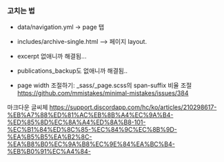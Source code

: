 ### 고치는 법
- data/navigation.yml -> page 탭
- includes/archive-single.html --> 페이지 layout. 
- excerpt 없애니까 해결됨...
- publications_backup도 없애니까 해결됨..

- page width 조절하기: _sass/_page.scss의 span-suffix 비율 조절
https://github.com/mmistakes/minimal-mistakes/issues/384

마크다운 글씨체
https://support.discordapp.com/hc/ko/articles/210298617-%EB%A7%88%ED%81%AC%EB%8B%A4%EC%9A%B4-%ED%85%8D%EC%8A%A4%ED%8A%B8-101-%EC%B1%84%ED%8C%85-%EC%84%9C%EC%8B%9D-%EA%B5%B5%EA%B2%8C-%EA%B8%B0%EC%9A%B8%EC%9E%84%EA%BC%B4-%EB%B0%91%EC%A4%84-